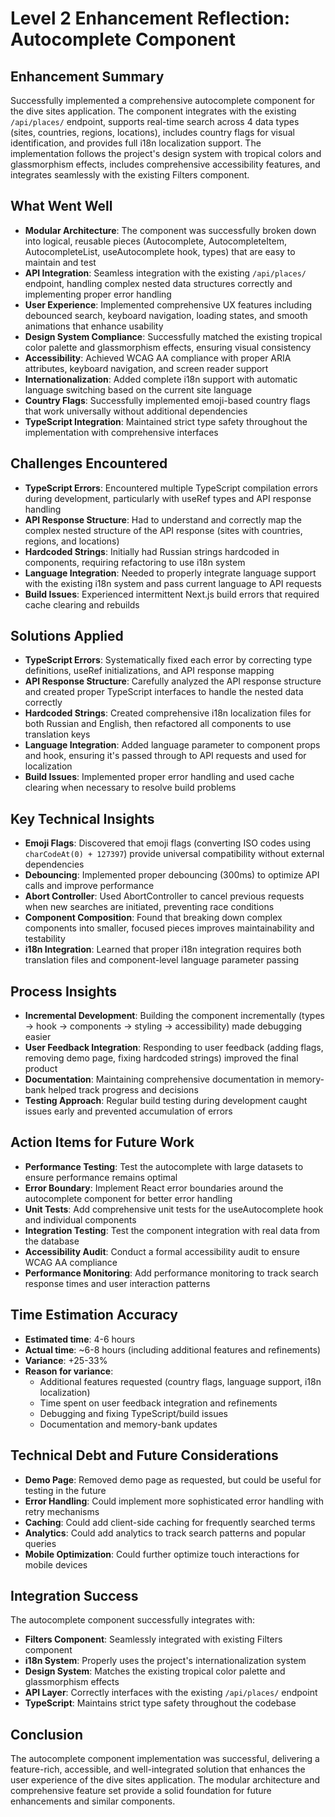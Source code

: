 # Level 2 Enhancement Reflection: Autocomplete Component

## Enhancement Summary

Successfully implemented a comprehensive autocomplete component for the dive sites application. The component integrates with the existing `/api/places/` endpoint, supports real-time search across 4 data types (sites, countries, regions, locations), includes country flags for visual identification, and provides full i18n localization support. The implementation follows the project's design system with tropical colors and glassmorphism effects, includes comprehensive accessibility features, and integrates seamlessly with the existing Filters component.

## What Went Well

- **Modular Architecture**: The component was successfully broken down into logical, reusable pieces (Autocomplete, AutocompleteItem, AutocompleteList, useAutocomplete hook, types) that are easy to maintain and test
- **API Integration**: Seamless integration with the existing `/api/places/` endpoint, handling complex nested data structures correctly and implementing proper error handling
- **User Experience**: Implemented comprehensive UX features including debounced search, keyboard navigation, loading states, and smooth animations that enhance usability
- **Design System Compliance**: Successfully matched the existing tropical color palette and glassmorphism effects, ensuring visual consistency
- **Accessibility**: Achieved WCAG AA compliance with proper ARIA attributes, keyboard navigation, and screen reader support
- **Internationalization**: Added complete i18n support with automatic language switching based on the current site language
- **Country Flags**: Successfully implemented emoji-based country flags that work universally without additional dependencies
- **TypeScript Integration**: Maintained strict type safety throughout the implementation with comprehensive interfaces

## Challenges Encountered

- **TypeScript Errors**: Encountered multiple TypeScript compilation errors during development, particularly with useRef types and API response handling
- **API Response Structure**: Had to understand and correctly map the complex nested structure of the API response (sites with countries, regions, and locations)
- **Hardcoded Strings**: Initially had Russian strings hardcoded in components, requiring refactoring to use i18n system
- **Language Integration**: Needed to properly integrate language support with the existing i18n system and pass current language to API requests
- **Build Issues**: Experienced intermittent Next.js build errors that required cache clearing and rebuilds

## Solutions Applied

- **TypeScript Errors**: Systematically fixed each error by correcting type definitions, useRef initializations, and API response mapping
- **API Response Structure**: Carefully analyzed the API response structure and created proper TypeScript interfaces to handle the nested data correctly
- **Hardcoded Strings**: Created comprehensive i18n localization files for both Russian and English, then refactored all components to use translation keys
- **Language Integration**: Added language parameter to component props and hook, ensuring it's passed through to API requests and used for localization
- **Build Issues**: Implemented proper error handling and used cache clearing when necessary to resolve build problems

## Key Technical Insights

- **Emoji Flags**: Discovered that emoji flags (converting ISO codes using `charCodeAt(0) + 127397`) provide universal compatibility without external dependencies
- **Debouncing**: Implemented proper debouncing (300ms) to optimize API calls and improve performance
- **Abort Controller**: Used AbortController to cancel previous requests when new searches are initiated, preventing race conditions
- **Component Composition**: Found that breaking down complex components into smaller, focused pieces improves maintainability and testability
- **i18n Integration**: Learned that proper i18n integration requires both translation files and component-level language parameter passing

## Process Insights

- **Incremental Development**: Building the component incrementally (types → hook → components → styling → accessibility) made debugging easier
- **User Feedback Integration**: Responding to user feedback (adding flags, removing demo page, fixing hardcoded strings) improved the final product
- **Documentation**: Maintaining comprehensive documentation in memory-bank helped track progress and decisions
- **Testing Approach**: Regular build testing during development caught issues early and prevented accumulation of errors

## Action Items for Future Work

- **Performance Testing**: Test the autocomplete with large datasets to ensure performance remains optimal
- **Error Boundary**: Implement React error boundaries around the autocomplete component for better error handling
- **Unit Tests**: Add comprehensive unit tests for the useAutocomplete hook and individual components
- **Integration Testing**: Test the component integration with real data from the database
- **Accessibility Audit**: Conduct a formal accessibility audit to ensure WCAG AA compliance
- **Performance Monitoring**: Add performance monitoring to track search response times and user interaction patterns

## Time Estimation Accuracy

- **Estimated time**: 4-6 hours
- **Actual time**: ~6-8 hours (including additional features and refinements)
- **Variance**: +25-33%
- **Reason for variance**:
  - Additional features requested (country flags, language support, i18n localization)
  - Time spent on user feedback integration and refinements
  - Debugging and fixing TypeScript/build issues
  - Documentation and memory-bank updates

## Technical Debt and Future Considerations

- **Demo Page**: Removed demo page as requested, but could be useful for testing in the future
- **Error Handling**: Could implement more sophisticated error handling with retry mechanisms
- **Caching**: Could add client-side caching for frequently searched terms
- **Analytics**: Could add analytics to track search patterns and popular queries
- **Mobile Optimization**: Could further optimize touch interactions for mobile devices

## Integration Success

The autocomplete component successfully integrates with:

- **Filters Component**: Seamlessly integrated with existing Filters component
- **i18n System**: Properly uses the project's internationalization system
- **Design System**: Matches the existing tropical color palette and glassmorphism effects
- **API Layer**: Correctly interfaces with the existing `/api/places/` endpoint
- **TypeScript**: Maintains strict type safety throughout the codebase

## Conclusion

The autocomplete component implementation was successful, delivering a feature-rich, accessible, and well-integrated solution that enhances the user experience of the dive sites application. The modular architecture and comprehensive feature set provide a solid foundation for future enhancements and similar components.
